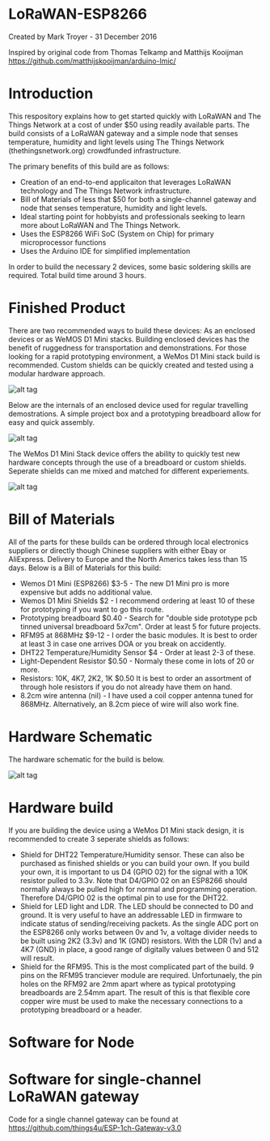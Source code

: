 # LoRaWAN-ESP8266

Created by Mark Troyer  -  31 December 2016

Inspired by original code from Thomas Telkamp and Matthijs Kooijman  https://github.com/matthijskooijman/arduino-lmic/

# Introduction
This respository explains how to get started quickly with LoRaWAN and The Things Network at a cost of under $50 using readily available parts.   The build consists of a LoRaWAN gateway and a simple node that senses temperature, humidity and light levels using The Things Network (thethingsnetwork.org) crowdfunded infrastructure.

The primary benefits of this build are as follows:

- Creation of an end-to-end applicaiton that leverages LoRaWAN technology and The Things Network infrastructure.
- Bill of Materials of less that $50 for both a single-channel gateway and node that senses temperature, humidity and light levels.
- Ideal starting point for hobbyists and professionals seeking to learn more about LoRaWAN and The Things Network.
- Uses the ESP8266 WiFi SoC (System on Chip) for primary microprocessor functions
- Uses the Arduino IDE for simplified implementation

In order to build the necessary 2 devices, some basic soldering skills are required.  Total build time around 3 hours.

# Finished Product
There are two recommended ways to build these devices:  As an enclosed devices or as WeMOS D1 Mini stacks.  Building enclosed devices has the benefit of ruggedness for transportation and demonstrations.  For those looking for a rapid prototyping environment, a WeMos D1 Mini stack build is recommended.  Custom shields can be quickly created and tested using a modular hardware approach.

![alt tag](20161231_130729.jpg)

Below are the internals of an enclosed device used for regular travelling demostrations.  A simple project box and a prototyping breadboard allow for easy and quick assembly.  

![alt tag](20161231_130917.jpg)

The WeMos D1 Mini Stack device offers the ability to quickly test new hardware concepts through the use of a breadboard or custom shields.  Seperate shields can me mixed and matched for different experiements. 

![alt tag](20161231_131910.jpg)


# Bill of Materials
All of the parts for these builds can be ordered through local electronics suppliers or directly though Chinese suppliers with either Ebay or AliExpress. Delivery to Europe and the North Americs takes less than 15 days.  Below is a Bill of Materials for this build:

- Wemos D1 Mini (ESP8266) $3-5 - The new D1 Mini pro is more expensive but adds no additional value.
- Wemos D1 Mini Shields $2 - I recommend ordering at least 10 of these for prototyping if you want to go this route.
- Prototyping breadboard $0.40 - Search for "double side prototype pcb tinned universal breadboard 5x7cm".  Order at least 5 for future projects.
- RFM95 at 868MHz $9-12 - I order the basic modules.  It is best to order at least 3 in case one arrives DOA or you break on accidently.
- DHT22 Temperature/Humidity Sensor $4 - Order at least 2-3 of these.
- Light-Dependent Resistor $0.50 - Normaly these come in lots of 20 or more.
- Resistors: 10K, 4K7, 2K2, 1K $0.50 It is best to order an assortment of through hole resistors if you do not already have them on hand.
- 8.2cm wire antenna (nil) - I have used a coil copper antenna tuned for 868MHz.  Alternatively, an 8.2cm piece of wire will also work fine.

# Hardware Schematic
The hardware schematic for the build is below.   

![alt tag](LoRaWANTTNNode_schem.jpg)

# Hardware build

If you are building the device using a WeMos D1 Mini stack design, it is recommended to create 3 seperate shields as follows:

- Shield for DHT22 Temperature/Humidity sensor.  These can also be purchased as finished shields or you can build your own.   If you build your own, it is important to us D4 (GPIO 02) for the signal with a 10K resistor pulled to 3.3v.   Note that D4/GPIO 02 on an ESP8266 should normally always be pulled high for normal and programming operation.   Therefore D4/GPIO 02 is the optimal pin to use for the DHT22.
- Shield for LED light and LDR.   The LED should be connected to D0 and ground.  It is very useful to have an addressable LED in firmware to indicate status of sending/receiving packets.  As the single ADC port on the ESP8266 only works between 0v and 1v, a voltage divider needs to be built using 2K2 (3.3v) and 1K (GND) resistors.  With the LDR (1v) and a 4K7 (GND) in place, a good range of digitally values between 0 and 512 will result.
- Shield for the RFM95.  This is the most complicated part of the build.  9 pins on the RFM95 tranciever module are required.  Unfortunaely, the pin holes on the RFM92 are 2mm apart where as typical prototyping breadboards are 2.54mm apart.  The result of this is that flexible core copper wire must be used to make the necessary connections to a prototyping breadboard or a header.

# Software for Node

# Software for single-channel LoRaWAN gateway

Code for a single channel gateway can be found at https://github.com/things4u/ESP-1ch-Gateway-v3.0

